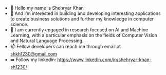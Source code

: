 - 👋 Hello my name is Shehryar Khan
- 👀 And I’m interested in building and developing interesting applications to create business solutions and further my knowledge in computer science.
- 🌱 I am currently engaged in research focused on AI and Machine Learning, with a particular emphasis on the fields of Computer Vision and Natural Language Processing. 
- 📫 Fellow developers can reach me through email at shkh1230@gmail.com 
- ➡️ Follow my linkedin: https://www.linkedin.com/in/shehryar-khan-sh1230/

